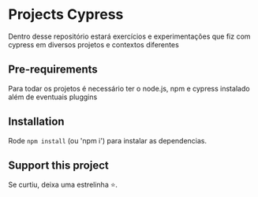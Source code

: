 # Projects Cypress

Dentro desse repositório estará exercícios e experimentações que fiz com cypress em diversos projetos e contextos diferentes

## Pre-requirements

Para todar os projetos é necessário ter o node.js, npm e  cypress instalado além de eventuais pluggins

## Installation

Rode `npm install` (ou 'npm i') para instalar as dependencias.

## Support this project

Se curtiu, deixa uma estrelinha ⭐.
